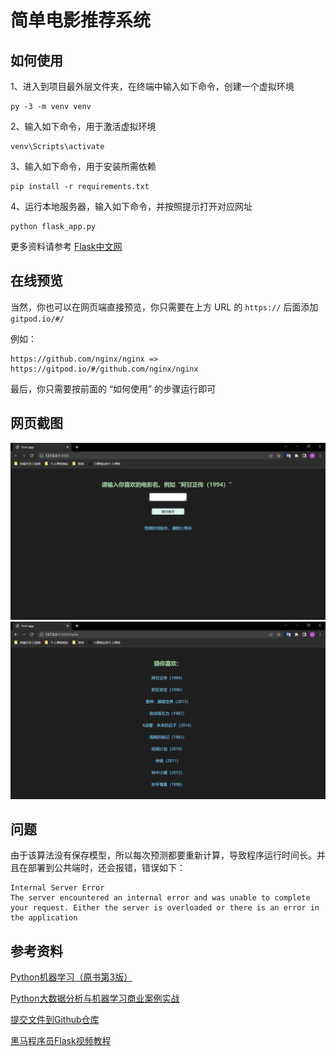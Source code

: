 # 简单电影推荐系统
## 如何使用
1、进入到项目最外层文件夹，在终端中输入如下命令，创建一个虚拟环境
```
py -3 -m venv venv
```

2、输入如下命令，用于激活虚拟环境
```
venv\Scripts\activate
```

3、输入如下命令，用于安装所需依赖
```
pip install -r requirements.txt
```

4、运行本地服务器，输入如下命令，并按照提示打开对应网址
```
python flask_app.py
```

更多资料请参考 [Flask中文网](https://flask.net.cn/installation.html#id4)

## 在线预览
当然，你也可以在网页端直接预览，你只需要在上方 URL 的 `https://` 后面添加 `gitpod.io/#/`

例如：
```
https://github.com/nginx/nginx => https://gitpod.io/#/github.com/nginx/nginx
```

最后，你只需要按前面的 “如何使用” 的步骤运行即可

## 网页截图
<img src="./images/1.png">
<img src="./images/2.png">

## 问题
由于该算法没有保存模型，所以每次预测都要重新计算，导致程序运行时间长。并且在部署到公共端时，还会报错，错误如下：
```
Internal Server Error
The server encountered an internal error and was unable to complete your request. Either the server is overloaded or there is an error in the application
```

## 参考资料
[Python机器学习（原书第3版）](https://weread.qq.com/web/bookDetail/b5432cc0724ad4a3b5413e1)

[Python大数据分析与机器学习商业案例实战](https://weread.qq.com/web/bookDetail/f4e32d4071e1ec54f4e18f9)

[提交文件到Github仓库](https://blog.csdn.net/stc1247679496/article/details/104269657)

[黑马程序员Flask视频教程](https://www.bilibili.com/video/BV17W41177oE?p=10&spm_id_from=333.337.top_right_bar_window_history.content.click)
